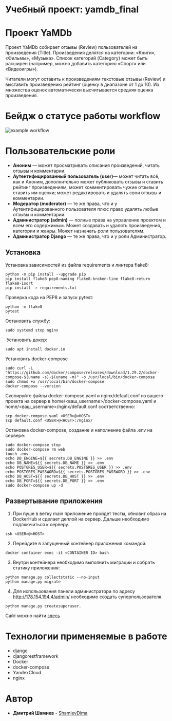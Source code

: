 # Учебный проект: yamdb_final

# Проект YaMDb
Проект YaMDb собирает отзывы (Review) пользователей на произведения (Title). Произведения делятся на категории: «Книги», «Фильмы», «Музыка». Список категорий (Category) может быть расширен (например, можно добавить категорию «Спорт» или «Видеоигры»).
 
Читатели могут оставить к произведениям текстовые отзывы (Review) и выставить произведению рейтинг (оценку в диапазоне от 1 до 10). Из множества оценок автоматически высчитывается средняя оценка произведения.
​
# Бейдж о статусе работы workflow

![example workflow](https://github.com/ShamievDima/yamdb_final/actions/workflows/yamdb_workflow.yml/badge.svg)


# Пользовательские роли
 
* **Аноним** — может просматривать описания произведений, читать отзывы и комментарии.
* **Аутентифицированный пользователь (user)**— может читать всё, как и Аноним, дополнительно может публиковать отзывы и ставить рейтинг произведениям, может комментировать чужие отзывы и ставить им оценки; может редактировать и удалять свои отзывы и комментарии.
* **Модератор (moderator)** — те же права, что и у Аутентифицированного пользователя плюс право удалять любые отзывы и комментарии.
* **Администратор (admin)** — полные права на управление проектом и всем его содержимым. Может создавать и удалять произведения, категории и жанры. Может назначать роли пользователям.
* **Администратор Django** — те же права, что и у роли Администратор.

## Установка

Установка зависимостей из файла requirements и линтера flake8:

```
python -m pip install --upgrade pip
pip install flake8 pep8-naming flake8-broken-line flake8-return
flake8-isort
pip install -r requirements.txt
```

Проверка кода на PEP8 и запуск pytest:

```
python -m flake8
pytest
```


Остановить службу: 

```sudo systemd stop nginx```

​
Установить докер:

```sudo apt install docker.io```


Установить docker-compose

```
sudo curl -L "https://github.com/docker/compose/releases/download/1.29.2/docker-compose-$(uname -s)-$(uname -m)" -o /usr/local/bin/docker-compose
sudo chmod +x /usr/local/bin/docker-compose
docker-compose --version
```

Скопируйте файлы docker-compose.yaml и nginx/default.conf из вашего проекта на сервер в home/<ваш_username>/docker-compose.yaml и home/<ваш_username>/nginx/default.conf соответственно:

```
scp docker-compose.yaml <USER>@<HOST>
scp default.conf <USER>@<HOST>:/nginx/
```

Остановка docker-compose, создание и наполнение файла .env на сервере:

```
sudo docker-compose stop
sudo docker-compose rm web
​touch .env
echo DB_ENGINE=${{ secrets.DB_ENGINE }} >> .env
echo DB_NAME=${{ secrets.DB_NAME }} >> .env
echo POSTGRES_USER=${{ secrets.POSTGRES_USER }} >> .env
echo POSTGRES_PASSWORD=${{ secrets.POSTGRES_PASSWORD }} >> .env
echo DB_HOST=${{ secrets.DB_HOST }} >> .env
echo DB_PORT=${{ secrets.DB_PORT }} >> .env
sudo docker-compose up -d
```

## Развертывание приложения

1. При пуше в ветку main приложение пройдет тесты, обновит образ на DockerHub и сделает деплой на сервер. Дальше необходимо подлкючиться к серверу.
```
ssh <USER>@<HOST>
```
2. Перейдите в запущенный контейнер приложения командой:
```
docker container exec -it <CONTAINER ID> bash
```
3. Внутри контейнера необходимо выполнить миграции и собрать статику приложения:
```
python manage.py collectstatic --no-input
python manage.py migrate
```
4. Для использования панели администратора по адресу http://178.154.194.4/admin/ необходимо создать суперпользователя.
```
python manage.py createsuperuser.
```

Сайт можно найти [здесь](http://178.154.194.4/admin/)


# Технологии применяемые в работе

- django
- djangorestframework
- Docker
- docker-compose
- YandexCloud
- nginx

# Автор

* **Дмитрий Шамиев** - [ShamievDima](https://https://github.com/ShamievDima)
